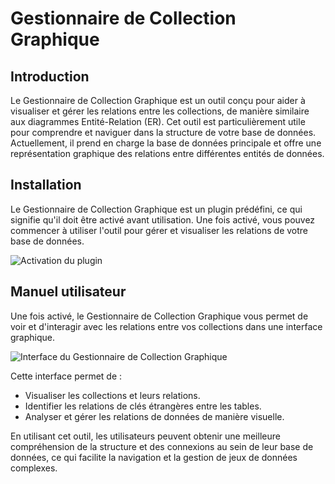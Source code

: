 # Gestionnaire de Collection Graphique

<PluginInfo name="graph-collection-manager"></PluginInfo>

## Introduction

Le Gestionnaire de Collection Graphique est un outil conçu pour aider à visualiser et gérer les relations entre les collections, de manière similaire aux diagrammes Entité-Relation (ER). Cet outil est particulièrement utile pour comprendre et naviguer dans la structure de votre base de données. Actuellement, il prend en charge la base de données principale et offre une représentation graphique des relations entre différentes entités de données.

## Installation

Le Gestionnaire de Collection Graphique est un plugin prédéfini, ce qui signifie qu'il doit être activé avant utilisation. Une fois activé, vous pouvez commencer à utiliser l'outil pour gérer et visualiser les relations de votre base de données.

![Activation du plugin](https://static-docs.nocobase.com/20240322221627.png)

## Manuel utilisateur

Une fois activé, le Gestionnaire de Collection Graphique vous permet de voir et d'interagir avec les relations entre vos collections dans une interface graphique.

![Interface du Gestionnaire de Collection Graphique](https://static-docs.nocobase.com/20240410075906.png)

Cette interface permet de :

- Visualiser les collections et leurs relations.
- Identifier les relations de clés étrangères entre les tables.
- Analyser et gérer les relations de données de manière visuelle.

En utilisant cet outil, les utilisateurs peuvent obtenir une meilleure compréhension de la structure et des connexions au sein de leur base de données, ce qui facilite la navigation et la gestion de jeux de données complexes.
